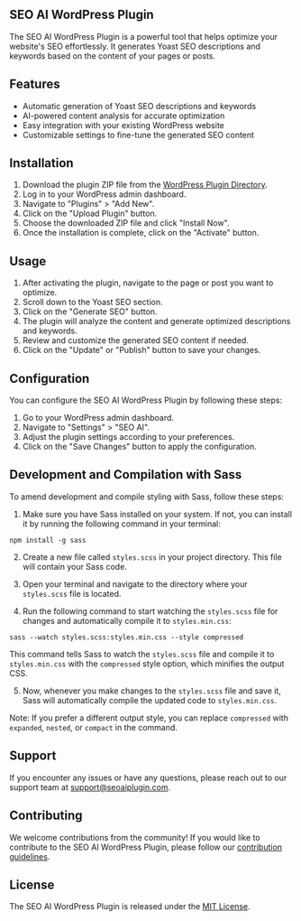 ## SEO AI WordPress Plugin

The SEO AI WordPress Plugin is a powerful tool that helps optimize your website's SEO effortlessly. It generates Yoast SEO descriptions and keywords based on the content of your pages or posts.

## Features

- Automatic generation of Yoast SEO descriptions and keywords
- AI-powered content analysis for accurate optimization
- Easy integration with your existing WordPress website
- Customizable settings to fine-tune the generated SEO content

## Installation

1. Download the plugin ZIP file from the [WordPress Plugin Directory](https://wordpress.org/plugins/seo-ai/).
2. Log in to your WordPress admin dashboard.
3. Navigate to "Plugins" > "Add New".
4. Click on the "Upload Plugin" button.
5. Choose the downloaded ZIP file and click "Install Now".
6. Once the installation is complete, click on the "Activate" button.

## Usage

1. After activating the plugin, navigate to the page or post you want to optimize.
2. Scroll down to the Yoast SEO section.
3. Click on the "Generate SEO" button.
4. The plugin will analyze the content and generate optimized descriptions and keywords.
5. Review and customize the generated SEO content if needed.
6. Click on the "Update" or "Publish" button to save your changes.

## Configuration

You can configure the SEO AI WordPress Plugin by following these steps:

1. Go to your WordPress admin dashboard.
2. Navigate to "Settings" > "SEO AI".
3. Adjust the plugin settings according to your preferences.
4. Click on the "Save Changes" button to apply the configuration.

## Development and Compilation with Sass

To amend development and compile styling with Sass, follow these steps:

1. Make sure you have Sass installed on your system. If not, you can install it by running the following command in your terminal:

```
npm install -g sass
```

2. Create a new file called `styles.scss` in your project directory. This file will contain your Sass code.

3. Open your terminal and navigate to the directory where your `styles.scss` file is located.

4. Run the following command to start watching the `styles.scss` file for changes and automatically compile it to `styles.min.css`:

```
sass --watch styles.scss:styles.min.css --style compressed
```

This command tells Sass to watch the `styles.scss` file and compile it to `styles.min.css` with the `compressed` style option, which minifies the output CSS.

5. Now, whenever you make changes to the `styles.scss` file and save it, Sass will automatically compile the updated code to `styles.min.css`.

Note: If you prefer a different output style, you can replace `compressed` with `expanded`, `nested`, or `compact` in the command.

## Support

If you encounter any issues or have any questions, please reach out to our support team at support@seoaiplugin.com.

## Contributing

We welcome contributions from the community! If you would like to contribute to the SEO AI WordPress Plugin, please follow our [contribution guidelines](https://github.com/seo-ai/wordpress-plugin/blob/main/CONTRIBUTING.md).

## License

The SEO AI WordPress Plugin is released under the [MIT License](https://github.com/seo-ai/wordpress-plugin/blob/main/LICENSE).
